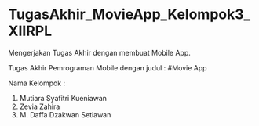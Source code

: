 # TugasAkhir_MovieApp_Kelompok3_XIIRPL
Mengerjakan Tugas Akhir dengan membuat Mobile App.

Tugas Akhir Pemrograman Mobile dengan judul :
#Movie App

Nama Kelompok :
1. Mutiara Syafitri Kueniawan
2. Zevia Zahira
3. M. Daffa Dzakwan Setiawan
